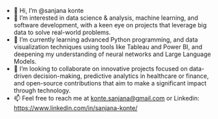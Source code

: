 - 👋 Hi, I’m @sanjana konte
- 👀 I’m interested in data science & analysis, machine learning, and software development, with a keen eye on projects that leverage big data to solve real-world problems.
- 🌱 I’m currently learning advanced Python programming, and data visualization techniques using tools like Tableau and Power BI, and deepening my understanding of neural networks and Large Language Models.
- 💞️ I’m looking to collaborate on innovative projects focused on data-driven decision-making, predictive analytics in healthcare or finance, and open-source contributions that aim to make a significant impact through technology.
- 📫 Feel free to reach me at konte.sanjana@gmail.com or Linkedin: https://www.linkedin.com/in/sanjana-konte/ 

<!---
sanjana2407/sanjana2407 is a ✨ special ✨ repository because its `README.md` (this file) appears on your GitHub profile.
You can click the Preview link to take a look at your changes.
--->
